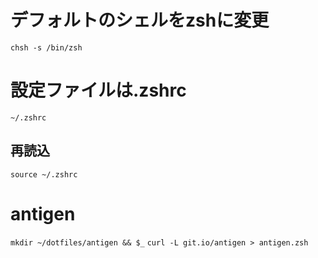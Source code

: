 # デフォルトのシェルをzshに変更
`chsh -s /bin/zsh`

# 設定ファイルは.zshrc
`~/.zshrc`

## 再読込
`source ~/.zshrc`

# antigen
`mkdir ~/dotfiles/antigen && $_`
`curl -L git.io/antigen > antigen.zsh`
